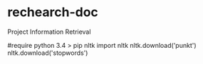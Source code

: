 # rechearch-doc
Project Information Retrieval

#require
python 3.4 >
pip nltk
import nltk
nltk.download('punkt')
nltk.download('stopwords')